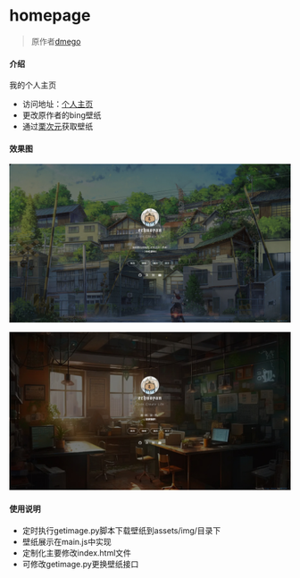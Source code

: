 # homepage

> 原作者[dmego](https://i.dmego.cn/)

#### 介绍
我的个人主页

- 访问地址：[个人主页](erhuoyan.cn)
- 更改原作者的bing壁纸
- 通过[栗次元](https://t.alcy.cc/)获取壁纸

#### 效果图

![Alt text](PixPin_2024-08-01_13-19-10.jpg) 

![Alt text](PixPin_2024-08-01_14-11-18.jpg)

#### 使用说明

- 定时执行getimage.py脚本下载壁纸到assets/img/目录下
- 壁纸展示在main.js中实现
- 定制化主要修改index.html文件
- 可修改getimage.py更换壁纸接口
